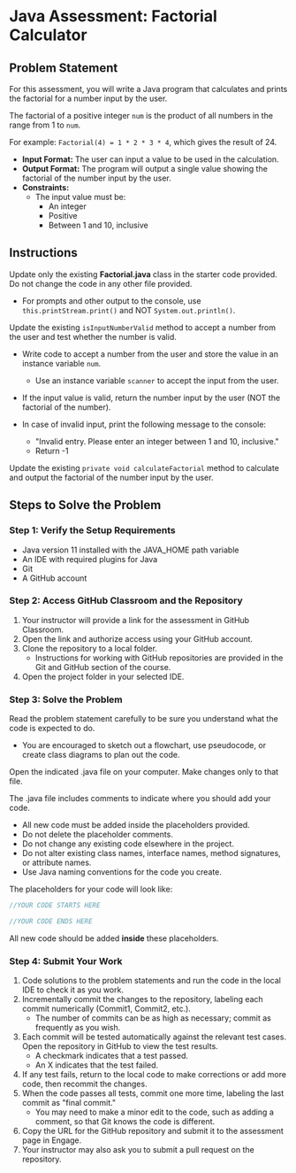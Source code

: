 # Java Assessment: Factorial Calculator

## Problem Statement
For this assessment, you will write a Java program that calculates and prints the factorial for a number input by the user.

The factorial of a positive integer `num` is the product of all numbers in the range from 1 to `num`.

For example: `Factorial(4) = 1 * 2 * 3 * 4`, which gives the result of 24.

- **Input Format:** The user can input a value to be used in the calculation.
- **Output Format:** The program will output a single value showing the factorial of the number input by the user.
- **Constraints:**
    - The input value must be:
      - An integer
      - Positive
      - Between 1 and 10, inclusive


## Instructions

Update only the existing **Factorial.java** class in the starter code provided. Do not change the code in any other file provided.

- For prompts and other output to the console, use `this.printStream.print()` and NOT `System.out.println()`.

Update the existing `isInputNumberValid` method to accept a number from the user and test whether the number is valid.

- Write code to accept a number from the user and store the value in an instance variable `num`. 

  - Use an instance variable `scanner` to accept the input from the user.
- If the input value is valid, return the number input by the user (NOT the factorial of the number).
- In case of invalid input, print the following message to the console:
  - "Invalid entry. Please enter an integer between 1 and 10, inclusive."
  - Return -1

Update the existing `private void calculateFactorial` method to calculate and output the factorial of the number input by the user.

## Steps to Solve the Problem

### Step 1: Verify the Setup Requirements

* Java version 11 installed with the JAVA_HOME path variable
* An IDE with required plugins for Java 
* Git
* A GitHub account

### Step 2: Access GitHub Classroom and the Repository

1. Your instructor will provide a link for the assessment in GitHub Classroom.
2. Open the link and authorize access using your GitHub account.
3. Clone the repository to a local folder.
   - Instructions for working with GitHub repositories are provided in the Git and GitHub section of the course.
4. Open the project folder in your selected IDE.

### Step 3: Solve the Problem

Read the problem statement carefully to be sure you understand what the code is expected to do.

- You are encouraged to sketch out a flowchart, use pseudocode, or create class diagrams to plan out the code.

Open the indicated .java file on your computer. Make changes only to that file.

The .java file includes comments to indicate where you should add your code. 

* All new code must be added inside the placeholders provided. 
* Do not delete the placeholder comments.
* Do not change any existing code elsewhere in the project.
* Do not alter existing class names, interface names, method signatures, or attribute names.
* Use Java naming conventions for the code you create. 

The placeholders for your code will look like:

```java
//YOUR CODE STARTS HERE

//YOUR CODE ENDS HERE
```

All new code should be added **inside** these placeholders.

### Step 4: Submit Your Work

1. Code solutions to the problem statements and run the code in the local IDE to check it as you work.
2. Incrementally commit the changes to the repository, labeling each commit numerically (Commit1, Commit2, etc.).
   - The number of commits can be as high as necessary; commit as frequently as you wish.
3. Each commit will be tested automatically against the relevant test cases. Open the repository in GitHub to view the test results.
   - A checkmark indicates that a test passed.
   - An X indicates that the test failed.
4. If any test fails, return to the local code to make corrections or add more code, then recommit the changes.
5. When the code passes all tests, commit one more time, labeling the last commit as "final commit."
   - You may need to make a minor edit to the code, such as adding a comment, so that Git knows the code is different.
6. Copy the URL for the GitHub repository and submit it to the assessment page in Engage.
7. Your instructor may also ask you to submit a pull request on the repository.
